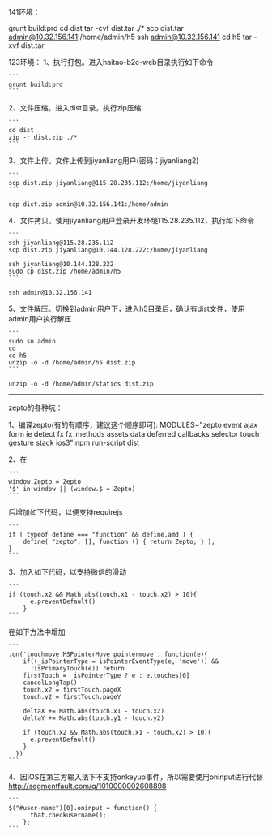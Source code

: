141环境：

grunt build:prd
cd dist
tar -cvf dist.tar ./*
scp dist.tar admin@10.32.156.141:/home/admin/h5
ssh admin@10.32.156.141
cd h5
tar -xvf dist.tar


123环境：
1、执行打包。进入haitao-b2c-web目录执行如下命令

    ```
    grunt build:prd
    ```

2、文件压缩。进入dist目录，执行zip压缩

    ```
    cd dist
    zip -r dist.zip ./*
    ```

3、文件上传。文件上传到jiyanliang用户(密码：jiyanliang2)

    ```
    scp dist.zip jiyanliang@115.28.235.112:/home/jiyanliang
    ```

    scp dist.zip admin@10.32.156.141:/home/admin

4、文件拷贝。使用jiyanliang用户登录开发环境115.28.235.112，执行如下命令

    ```
    ssh jiyanliang@115.28.235.112
    scp dist.zip jiyanliang@10.144.128.222:/home/jiyanliang

    ssh jiyanliang@10.144.128.222
    sudo cp dist.zip /home/admin/h5
    ```

    ssh admin@10.32.156.141

5、文件解压。切换到admin用户下，进入h5目录后，确认有dist文件，使用admin用户执行解压

    ```
    sudo su admin
    cd
    cd h5
    unzip -o -d /home/admin/h5 dist.zip
    ```

    unzip -o -d /home/admin/statics dist.zip

--------------
zepto的各种坑：

1、编译zepto(有的有顺序，建议这个顺序即可):
MODULES="zepto event ajax form ie detect fx fx_methods assets data deferred callbacks selector touch gesture stack ios3" npm run-script dist

2、在

    ```
    window.Zepto = Zepto
    '$' in window || (window.$ = Zepto)
    ```

后增加如下代码，以便支持requirejs

    ```
    if ( typeof define === "function" && define.amd ) {
        define( "zepto", [], function () { return Zepto; } );
    }
    ```

3、加入如下代码，以支持微信的滑动

    ```
    if (touch.x2 && Math.abs(touch.x1 - touch.x2) > 10){
          e.preventDefault()
        }
    ```
在如下方法中增加

    ```
    .on('touchmove MSPointerMove pointermove', function(e){
        if((_isPointerType = isPointerEventType(e, 'move')) &&
          !isPrimaryTouch(e)) return
        firstTouch = _isPointerType ? e : e.touches[0]
        cancelLongTap()
        touch.x2 = firstTouch.pageX
        touch.y2 = firstTouch.pageY

        deltaX += Math.abs(touch.x1 - touch.x2)
        deltaY += Math.abs(touch.y1 - touch.y2)

        if (touch.x2 && Math.abs(touch.x1 - touch.x2) > 10){
          e.preventDefault()
        }
      })
    ```

4、因IOS在第三方输入法下不支持onkeyup事件，所以需要使用oninput进行代替
  http://segmentfault.com/q/1010000002608898

    ```
    $("#user-name")[0].oninput = function() {
          that.checkusername();
        };
    ```